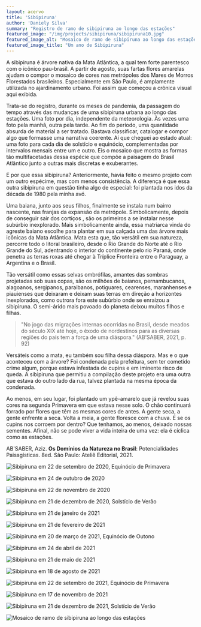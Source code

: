 ```yaml
---
layout: acervo
title: 'Sibipiruna'
author: 'Daniely Silva'
summary: "Registro de ramo de sibipiruna ao longo das estações"
featured_image: "/img/projects/sibipiruna/sibipiruna10.jpg"
featured_image_alt: "Mosaico de ramo de sibipiruna ao longo das estações"
featured_image_title: "Um ano de Sibipiruna"
---
```


A sibipiruna é árvore nativa da Mata Atlântica, a qual tem forte parentesco com o icônico pau-brasil. A partir de agosto, suas fartas flores amarelas ajudam o compor o mosaico de cores nas metrópoles dos Mares de Morros Florestados brasileiros. Especialmente em São Paulo, é amplamente utilizada no ajardinamento urbano. Foi assim que começou a crônica visual aqui exibida.

Trata-se do registro, durante os meses de pandemia, da passagem do tempo através das mudanças de uma sibipiruna urbana ao longo das estações. Uma foto por dia, independente da meteorologia. Às vezes uma foto pela manhã, outra pela tarde. Ao fim do período, uma quantidade absurda de material a ser tratado. Bastava classificar, catalogar e compor algo que formasse uma narrativa coerente. Aí que cheguei ao estado atual: uma foto para cada dia de solstício e equinócio, complementadas por intervalos mensais entre um e outro. Eis o mosaico que mostra as formas tão multifacetadas dessa espécie que compõe a paisagem do Brasil Atlântico junto a outras mais discretas e exuberantes.

E por que essa sibipiruna? Anteriormente, havia feito o mesmo projeto com um outro espécime, mas com menos consistência. A diferença é que essa outra sibipiruna em questão tinha algo de especial: foi plantada nos idos da década de 1980 pela minha avó.

Uma baiana, junto aos seus filhos, finalmente se instala num bairro nascente, nas franjas da expansão da metrópole. Simbolicamente, depois de conseguir sair dos cortiços , são os primeiros a se instalar nesse subúrbio inexplorado. Mais simbolicamente ainda, essa matriarca vinda do agreste baiano escolhe para plantar em sua calçada uma das árvore mais icônicas da Mata Atlântica. Mata esta que, tão versátil em sua natureza, percorre todo o litoral brasileiro, desde o Rio Grande do Norte até o Rio Grande do Sul, adentrando o interior do continente pelo rio Paraná, onde penetra as terras roxas até chegar à Tríplice Fronteira entre o Paraguay, a Argentina e o Brasil.

Tão versátil como essas selvas ombrófilas, amantes das sombras projetadas sob suas copas, são os milhões de baianos, pernambucanos, alagoanos, sergipanos, paraibanos, potiguares, cearenses, maranhenses e piauienses que deixaram e deixam suas terras em direção a horizontes inexplorados, como outrora fora este subúrbio onde se enraizou a sibipiruna. O semi-árido mais povoado do planeta deixou muitos filhos e filhas.

> "No jogo das migrações internas ocorridas no Brasil, desde meados do século XIX até hoje, o êxodo de nordestinos para as diversas regiões do país tem a força de uma diáspora." (AB’SABER, 2021, p. 92)

Versáteis como a mata, eu também sou filha dessa diáspora. Mas e o que aconteceu com a árvore? Foi condenada pela prefeitura, sem ter cometido crime algum, porque estava infestada de cupins e em iminente risco de queda. A sibipiruna que permitiu a compilação deste projeto era uma outra que estava do outro lado da rua, talvez plantada na mesma época da condenada.

Ao menos, em seu lugar, foi plantado um ypê-amarelo que já revelou suas cores na segunda Primavera em que estava nesse solo. O chão continuará forrado por flores que têm as mesmas cores de antes. A gente seca, a gente enfrente a seca. Volta a meia, a gente floresce com a chuva. E se os cupins nos corroem por dentro? Que tenhamos, ao menos, deixado nossas sementes. Afinal, não se pode viver a vida inteira de uma vez: ela é cíclica como as estações.

AB'SABER, Aziz. **Os Domínios da Natureza no Brasil**: Potencialidades Paisagísticas. 8ed. São Paulo: Ateliê Editorial, 2021.

![Sibipiruna em 22 de setembro de 2020, Equinócio de Primavera](/img/projects/sibipiruna/sibipiruna01.jpg "Sibipiruna em 22 de setembro de 2020, Equinócio de Primavera")

![Sibipiruna em 24 de outubro de 2020](/img/projects/sibipiruna/sibipiruna02.jpg "Sibipiruna em 24 de outubro de 2020")

![Sibipiruna em 22 de novembro de 2020](/img/projects/sibipiruna/sibipiruna03.jpg "Sibipiruna em 22 de novembro de 2020")

![Sibipiruna em 21 de dezembro de 2020, Solstício de Verão](/img/projects/sibipiruna/sibipiruna04.jpg "Sibipiruna em 21 de dezembro de 2020, Solstício de Verão")

![Sibipiruna em 21 de janeiro de 2021](/img/projects/sibipiruna/sibipiruna05.jpg "Sibipiruna em 21 de janeiro de 2021")

![Sibipiruna em 21 de fevereiro de 2021](/img/projects/sibipiruna/sibipiruna06.jpg "Sibipiruna em 21 de fevereiro de 2021")

![Sibipiruna em 20 de março de 2021, Equinócio de Outono](/img/projects/sibipiruna/sibipiruna07.jpg "Sibipiruna em 20 de março de 2021, Equinócio de Outono")

![Sibipiruna em 24 de abril de 2021](/img/projects/sibipiruna/sibipiruna08.jpg "Sibipiruna em 24 de abril de 2021")

![Sibipiruna em 21 de maio de 2021](/img/projects/sibipiruna/sibipiruna09.jpg "Sibipiruna em 21 de maio de 2021")

![Sibipiruna em 18 de agosto de 2021](/img/projects/sibipiruna/sibipiruna10.jpg "Sibipiruna em 18 de agosto de 2021")

![Sibipiruna em 22 de setembro de 2021, Equinócio de Primavera](/img/projects/sibipiruna/sibipiruna11.jpg "Sibipiruna em 22 de setembro de 2021, Equinócio de Primavera")

![Sibipiruna em 17 de novembro de 2021](/img/projects/sibipiruna/sibipiruna12.jpg "Sibipiruna em 17 de novembro de 2021")

![Sibipiruna em 21 de dezembro de 2021, Solstício de Verão](/img/projects/sibipiruna/sibipiruna13.jpg "Sibipiruna em 21 de dezembro de 2021, Solstício de Verão")

![Mosaico de ramo de sibipiruna ao longo das estações](/img/projects/sibipiruna/sibipiruna00.jpg "Um ano de Sibipiruna")
